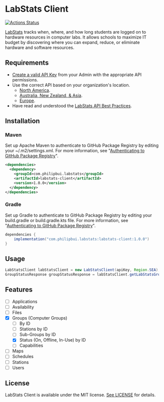 # LabStats Client
[![Actions Status](https://github.com/philip-bui/labstats-client/workflows/build/badge.svg)](https://github.com/philip-bui/labstats-client/actions)

[LabStats](https://labstats.com/) tracks when, where, and how long students are logged on to hardware resources in computer labs. It allows schools to maximize IT budget by discovering where you can expand, reduce, or eliminate hardware and software resources.

## Requirements

- [Create a valid API Key](https://support.labstats.com/article/api/#api-key-creation) from your Admin with the appropriate API permissions.
- Use the correct API based on your organization's location.
  - [North America](https://api.labstats.com).
  - [Australia, New Zealand, & Asia](https://sea-api.labstats.com).
  - [Europe](https://weu-api.labstats.com).
- Have read and understood the [LabStats API Best Practices](https://support.labstats.com/article/api-usage-best-practices/).

## Installation

### Maven

Set up Apache Maven to authenticate to GitHub Package Registry by editing your ~/.m2/settings.xml. For more information, see "[Authenticating to GitHub Package Registry](https://help.github.com/en/github/managing-packages-with-github-package-registry/configuring-apache-maven-for-use-with-github-package-registry#authenticating-to-github-package-registry)".

```xml
<dependencies>
  <dependency>
    <groupId>com.philipbui.labstats</groupId>
    <artifactId>labstats-client</artifactId>
    <version>1.0.0</version>
  </dependency>
</dependencies>
```

### Gradle

Set up Gradle to authenticate to GitHub Package Registry by editing your build.gradle or build.gradle.kts file. For more information, see "[Authenticating to GitHub Package Registry](https://help.github.com/en/github/managing-packages-with-github-package-registry/configuring-gradle-for-use-with-github-package-registry#authenticating-to-github-package-registry)".

```gradle
dependencies {
    implementation("com.philipbui.labstats:labstats-client:1.0.0")
}
```

## Usage

```java
LabStatsClient labStatsClient = new LabStatsClient(apiKey, Region.SEA);
GroupStatusResponse groupStatusResponse = labStatsClient.getLabStatsGroupStatus(groupID);
```

## Features

- [ ] Applications
- [ ] Availability
- [ ] Files
- [X] Groups (Computer Groups)
  - [ ] By ID
  - [ ] Stations by ID
  - [ ] Sub-Groups by ID
  - [X] Status (On, Offline, In-Use) by ID
  - [ ] Capabilities
- [ ] Maps
- [ ] Schedules
- [ ] Stations
- [ ] Users

## License

LabStats Client is available under the MIT license. [See LICENSE](https://github.com/philip-bui/labstats-client/blob/master/LICENSE) for details.
